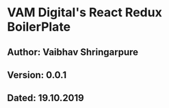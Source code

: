 # VAM Digital's React Redux BoilerPlate

## Author: Vaibhav Shringarpure

## Version: 0.0.1

## Dated: 19.10.2019
